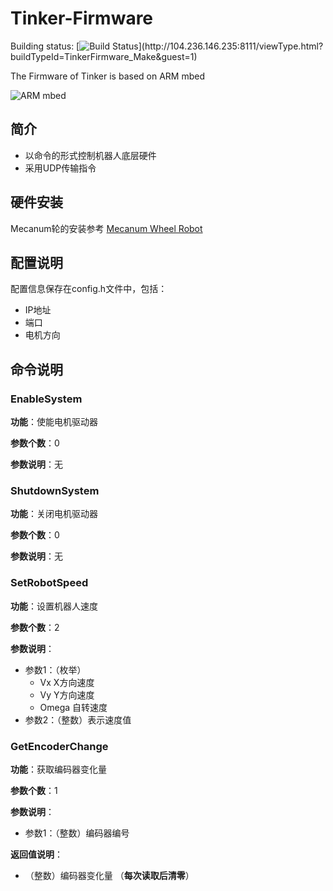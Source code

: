# Tinker-Firmware
Building status: [![Build Status](http://104.236.146.235:8111/app/rest/builds/buildType:(id:TinkerFirmware_Make)/statusIcon)](http://104.236.146.235:8111/viewType.html?buildTypeId=TinkerFirmware_Make&guest=1)

The Firmware of Tinker is based on ARM mbed

![ARM mbed](https://mbed.org/static/img/mbed_logo.png)

## 简介
- 以命令的形式控制机器人底层硬件
- 采用UDP传输指令

## 硬件安装
Mecanum轮的安装参考
[Mecanum Wheel Robot](http://www.seeedstudio.com/wiki/4WD_Mecanum_Wheel_Robot_Kit_Series)
 
## 配置说明
配置信息保存在config.h文件中，包括：
- IP地址 
- 端口
- 电机方向

## 命令说明
### EnableSystem
__功能__：使能电机驱动器

__参数个数__：0

__参数说明__：无

### ShutdownSystem
__功能__：关闭电机驱动器

__参数个数__：0

__参数说明__：无

### SetRobotSpeed
__功能__：设置机器人速度

__参数个数__：2

__参数说明__：
  - 参数1：（枚举）
    - Vx X方向速度
    - Vy Y方向速度
    - Omega 自转速度
  - 参数2：（整数）表示速度值

### GetEncoderChange
__功能__：获取编码器变化量

__参数个数__：1

__参数说明__：
  - 参数1：（整数）编码器编号
  
__返回值说明__：
  - （整数）编码器变化量 （__每次读取后清零__）